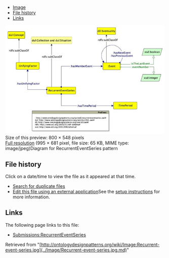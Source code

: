 * [Image](../Image/Recurrent-event-series.jpg.md#file)
* [File history](../Image/Recurrent-event-series.jpg.md#filehistory)
* [Links](../Image/Recurrent-event-series.jpg.md#filelinks)

[![Image:Recurrent-event-series.jpg](../images/thumb/d/d1/Recurrent-event-series.jpg/800px-Recurrent-event-series.jpg)](../../images/d/d1/Recurrent-event-series.jpg)  
Size of this preview: 800 × 548 pixels  
[Full resolution](../../images/d/d1/Recurrent-event-series.jpg)‎ (995 × 681 pixel, file size: 65 KB, MIME type: image/jpeg)Diagram for RecurrentEventSeries pattern




## File history

Click on a date/time to view the file as it appeared at that time.



  
* [Search for duplicate files](http://ontologydesignpatterns.org/wiki/Special:FileDuplicateSearch/Recurrent-event-series.jpg "Special:FileDuplicateSearch/Recurrent-event-series.jpg")
* [Edit this file using an external application](http://ontologydesignpatterns.org/wiki/index.php?title=Image:Recurrent-event-series.jpg&action=edit&externaledit=true&mode=file "Image:Recurrent-event-series.jpg")See the [setup instructions](http://www.mediawiki.org/wiki/Manual:External_editors "http://www.mediawiki.org/wiki/Manual:External_editors") for more information.

## Links



The following page links to this file:


* [Submissions:RecurrentEventSeries](../Submissions/RecurrentEventSeries.md "Submissions:RecurrentEventSeries")


Retrieved from "[http://ontologydesignpatterns.org/wiki/Image:Recurrent-event-series.jpg](../Image/Recurrent-event-series.jpg.md)"